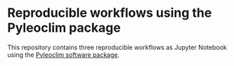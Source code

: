 # Reproducible workflows using the Pyleoclim package

This repository contains three reproducible workflows as Jupyter Notebook using the [Pyleoclim software package](https://pyleoclim-util.readthedocs.io/en/master/). 
